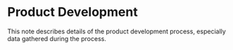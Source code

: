 # Product Development

This note describes details of the product development process, especially data gathered during the process.


